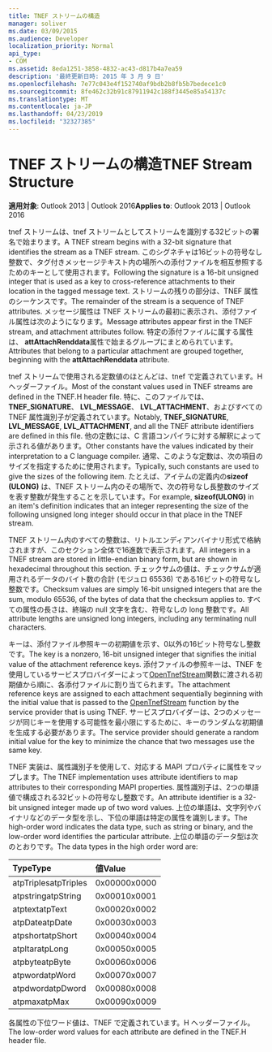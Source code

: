 ```yaml
---
title: TNEF ストリームの構造
manager: soliver
ms.date: 03/09/2015
ms.audience: Developer
localization_priority: Normal
api_type:
- COM
ms.assetid: 8eda1251-3858-4832-ac43-d817b4a7ea59
description: '最終更新日時: 2015 年 3 月 9 日'
ms.openlocfilehash: 7e77c043e4f152740af9bdb2b8fb5b7bedece1c0
ms.sourcegitcommit: 8fe462c32b91c87911942c188f3445e85a54137c
ms.translationtype: MT
ms.contentlocale: ja-JP
ms.lasthandoff: 04/23/2019
ms.locfileid: "32327385"
---
```

# <a name="tnef-stream-structure"></a><span data-ttu-id="f4441-103">TNEF ストリームの構造</span><span class="sxs-lookup"><span data-stu-id="f4441-103">TNEF Stream Structure</span></span>

  
  
<span data-ttu-id="f4441-104">**適用対象**: Outlook 2013 | Outlook 2016</span><span class="sxs-lookup"><span data-stu-id="f4441-104">**Applies to**: Outlook 2013 | Outlook 2016</span></span> 
  
<span data-ttu-id="f4441-105">tnef ストリームは、tnef ストリームとしてストリームを識別する32ビットの署名で始まります。</span><span class="sxs-lookup"><span data-stu-id="f4441-105">A TNEF stream begins with a 32-bit signature that identifies the stream as a TNEF stream.</span></span> <span data-ttu-id="f4441-106">このシグネチャは16ビットの符号なし整数で、タグ付きメッセージテキスト内の場所への添付ファイルを相互参照するためのキーとして使用されます。</span><span class="sxs-lookup"><span data-stu-id="f4441-106">Following the signature is a 16-bit unsigned integer that is used as a key to cross-reference attachments to their location in the tagged message text.</span></span> <span data-ttu-id="f4441-107">ストリームの残りの部分は、TNEF 属性のシーケンスです。</span><span class="sxs-lookup"><span data-stu-id="f4441-107">The remainder of the stream is a sequence of TNEF attributes.</span></span> <span data-ttu-id="f4441-108">メッセージ属性は TNEF ストリームの最初に表示され、添付ファイル属性は次のようになります。</span><span class="sxs-lookup"><span data-stu-id="f4441-108">Message attributes appear first in the TNEF stream, and attachment attributes follow.</span></span> <span data-ttu-id="f4441-109">特定の添付ファイルに属する属性は、 **attAttachRenddata**属性で始まるグループにまとめられています。</span><span class="sxs-lookup"><span data-stu-id="f4441-109">Attributes that belong to a particular attachment are grouped together, beginning with the **attAttachRenddata** attribute.</span></span> 
  
<span data-ttu-id="f4441-110">tnef ストリームで使用される定数値のほとんどは、tnef で定義されています。H ヘッダーファイル。</span><span class="sxs-lookup"><span data-stu-id="f4441-110">Most of the constant values used in TNEF streams are defined in the TNEF.H header file.</span></span> <span data-ttu-id="f4441-111">特に、このファイルでは、 **TNEF_SIGNATURE**、 **LVL_MESSAGE**、 **LVL_ATTACHMENT**、およびすべての TNEF 属性識別子が定義されています。</span><span class="sxs-lookup"><span data-stu-id="f4441-111">Notably, **TNEF_SIGNATURE**, **LVL_MESSAGE**, **LVL_ATTACHMENT**, and all the TNEF attribute identifiers are defined in this file.</span></span> <span data-ttu-id="f4441-112">他の定数には、C 言語コンパイラに対する解釈によって示される値があります。</span><span class="sxs-lookup"><span data-stu-id="f4441-112">Other constants have the values indicated by their interpretation to a C language compiler.</span></span> <span data-ttu-id="f4441-113">通常、このような定数は、次の項目のサイズを指定するために使用されます。</span><span class="sxs-lookup"><span data-stu-id="f4441-113">Typically, such constants are used to give the sizes of the following item.</span></span> <span data-ttu-id="f4441-114">たとえば、アイテムの定義内の**sizeof (ULONG)** は、TNEF ストリーム内のその場所で、次の符号なし長整数のサイズを表す整数が発生することを示しています。</span><span class="sxs-lookup"><span data-stu-id="f4441-114">For example, **sizeof(ULONG)** in an item's definition indicates that an integer representing the size of the following unsigned long integer should occur in that place in the TNEF stream.</span></span> 
  
<span data-ttu-id="f4441-115">TNEF ストリーム内のすべての整数は、リトルエンディアンバイナリ形式で格納されますが、このセクション全体で16進数で表示されます。</span><span class="sxs-lookup"><span data-stu-id="f4441-115">All integers in a TNEF stream are stored in little-endian binary form, but are shown in hexadecimal throughout this section.</span></span> <span data-ttu-id="f4441-116">チェックサムの値は、チェックサムが適用されるデータのバイト数の合計 (モジュロ 65536) である16ビットの符号なし整数です。</span><span class="sxs-lookup"><span data-stu-id="f4441-116">Checksum values are simply 16-bit unsigned integers that are the sum, modulo 65536, of the bytes of data that the checksum applies to.</span></span> <span data-ttu-id="f4441-117">すべての属性の長さは、終端の null 文字を含む、符号なしの long 整数です。</span><span class="sxs-lookup"><span data-stu-id="f4441-117">All attribute lengths are unsigned long integers, including any terminating null characters.</span></span>
  
<span data-ttu-id="f4441-118">キーは、添付ファイル参照キーの初期値を示す、0以外の16ビット符号なし整数です。</span><span class="sxs-lookup"><span data-stu-id="f4441-118">The key is a nonzero, 16-bit unsigned integer that signifies the initial value of the attachment reference keys.</span></span> <span data-ttu-id="f4441-119">添付ファイルの参照キーは、TNEF を使用しているサービスプロバイダーによって[OpenTnefStream](opentnefstream.md)関数に渡される初期値から順に、各添付ファイルに割り当てられます。</span><span class="sxs-lookup"><span data-stu-id="f4441-119">The attachment reference keys are assigned to each attachment sequentially beginning with the initial value that is passed to the [OpenTnefStream](opentnefstream.md) function by the service provider that is using TNEF.</span></span> <span data-ttu-id="f4441-120">サービスプロバイダーは、2つのメッセージが同じキーを使用する可能性を最小限にするために、キーのランダムな初期値を生成する必要があります。</span><span class="sxs-lookup"><span data-stu-id="f4441-120">The service provider should generate a random initial value for the key to minimize the chance that two messages use the same key.</span></span> 
  
<span data-ttu-id="f4441-121">TNEF 実装は、属性識別子を使用して、対応する MAPI プロパティに属性をマップします。</span><span class="sxs-lookup"><span data-stu-id="f4441-121">The TNEF implementation uses attribute identifiers to map attributes to their corresponding MAPI properties.</span></span> <span data-ttu-id="f4441-122">属性識別子は、2つの単語値で構成される32ビットの符号なし整数です。</span><span class="sxs-lookup"><span data-stu-id="f4441-122">An attribute identifier is a 32-bit unsigned integer made up of two word values.</span></span> <span data-ttu-id="f4441-123">上位の単語は、文字列やバイナリなどのデータ型を示し、下位の単語は特定の属性を識別します。</span><span class="sxs-lookup"><span data-stu-id="f4441-123">The high-order word indicates the data type, such as string or binary, and the low-order word identifies the particular attribute.</span></span> <span data-ttu-id="f4441-124">上位の単語のデータ型は次のとおりです。</span><span class="sxs-lookup"><span data-stu-id="f4441-124">The data types in the high order word are:</span></span>
  
|<span data-ttu-id="f4441-125">**Type**</span><span class="sxs-lookup"><span data-stu-id="f4441-125">**Type**</span></span>|<span data-ttu-id="f4441-126">**値**</span><span class="sxs-lookup"><span data-stu-id="f4441-126">**Value**</span></span>|
|:-----|:-----|
|<span data-ttu-id="f4441-127">atpTriples</span><span class="sxs-lookup"><span data-stu-id="f4441-127">atpTriples</span></span>  <br/> |<span data-ttu-id="f4441-128">0x0000</span><span class="sxs-lookup"><span data-stu-id="f4441-128">0x0000</span></span>  <br/> |
|<span data-ttu-id="f4441-129">atpstring</span><span class="sxs-lookup"><span data-stu-id="f4441-129">atpString</span></span>  <br/> |<span data-ttu-id="f4441-130">0x0001</span><span class="sxs-lookup"><span data-stu-id="f4441-130">0x0001</span></span>  <br/> |
|<span data-ttu-id="f4441-131">atptext</span><span class="sxs-lookup"><span data-stu-id="f4441-131">atpText</span></span>  <br/> |<span data-ttu-id="f4441-132">0x0002</span><span class="sxs-lookup"><span data-stu-id="f4441-132">0x0002</span></span>  <br/> |
|<span data-ttu-id="f4441-133">atpDate</span><span class="sxs-lookup"><span data-stu-id="f4441-133">atpDate</span></span>  <br/> |<span data-ttu-id="f4441-134">0x0003</span><span class="sxs-lookup"><span data-stu-id="f4441-134">0x0003</span></span>  <br/> |
|<span data-ttu-id="f4441-135">atpshort</span><span class="sxs-lookup"><span data-stu-id="f4441-135">atpShort</span></span>  <br/> |<span data-ttu-id="f4441-136">0x0004</span><span class="sxs-lookup"><span data-stu-id="f4441-136">0x0004</span></span>  <br/> |
|<span data-ttu-id="f4441-137">atpltar</span><span class="sxs-lookup"><span data-stu-id="f4441-137">atpLong</span></span>  <br/> |<span data-ttu-id="f4441-138">0x0005</span><span class="sxs-lookup"><span data-stu-id="f4441-138">0x0005</span></span>  <br/> |
|<span data-ttu-id="f4441-139">atpbyte</span><span class="sxs-lookup"><span data-stu-id="f4441-139">atpByte</span></span>  <br/> |<span data-ttu-id="f4441-140">0x0006</span><span class="sxs-lookup"><span data-stu-id="f4441-140">0x0006</span></span>  <br/> |
|<span data-ttu-id="f4441-141">atpword</span><span class="sxs-lookup"><span data-stu-id="f4441-141">atpWord</span></span>  <br/> |<span data-ttu-id="f4441-142">0x0007</span><span class="sxs-lookup"><span data-stu-id="f4441-142">0x0007</span></span>  <br/> |
|<span data-ttu-id="f4441-143">atpdword</span><span class="sxs-lookup"><span data-stu-id="f4441-143">atpDword</span></span>  <br/> |<span data-ttu-id="f4441-144">0x0008</span><span class="sxs-lookup"><span data-stu-id="f4441-144">0x0008</span></span>  <br/> |
|<span data-ttu-id="f4441-145">atpmax</span><span class="sxs-lookup"><span data-stu-id="f4441-145">atpMax</span></span>  <br/> |<span data-ttu-id="f4441-146">0x0009</span><span class="sxs-lookup"><span data-stu-id="f4441-146">0x0009</span></span>  <br/> |
   
<span data-ttu-id="f4441-147">各属性の下位ワード値は、TNEF で定義されています。H ヘッダーファイル。</span><span class="sxs-lookup"><span data-stu-id="f4441-147">The low-order word values for each attribute are defined in the TNEF.H header file.</span></span>
  

